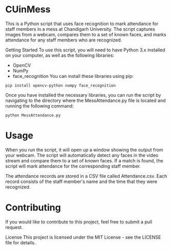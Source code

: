 # CUinMess

This is a Python script that uses face recognition to mark attendance for staff members in a mess at Chandigarh University. The script captures images from a webcam, compares them to a set of known faces, and marks attendance for any staff members who are recognized.

Getting Started
To use this script, you will need to have Python 3.x installed on your computer, as well as the following libraries:

- OpenCV
- NumPy
- face_recognition
 You can install these libraries using pip:
 ```
 pip install opencv-python numpy face_recognition
```

Once you have installed the necessary libraries, you can run the script by navigating to the directory where the MessAttendance.py file is located and running the following command:

```
python MessAttendance.py
```
# Usage
When you run the script, it will open up a window showing the output from your webcam. The script will automatically detect any faces in the video stream and compare them to a set of known faces. If a match is found, the script will mark attendance for the corresponding staff member.

The attendance records are stored in a CSV file called Attendance.csv. Each record consists of the staff member's name and the time that they were recognized.

# Contributing
If you would like to contribute to this project, feel free to submit a pull request.


License
This project is licensed under the MIT License - see the LICENSE file for details.
